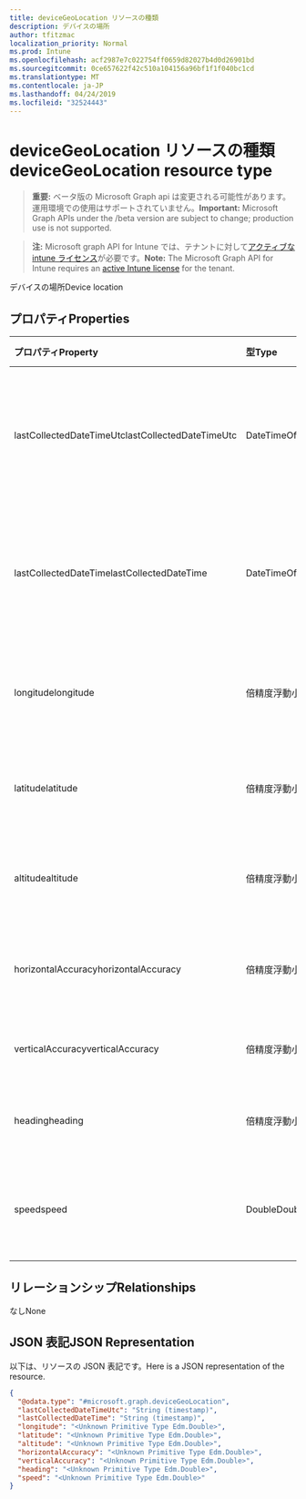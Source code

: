```yaml
---
title: deviceGeoLocation リソースの種類
description: デバイスの場所
author: tfitzmac
localization_priority: Normal
ms.prod: Intune
ms.openlocfilehash: acf2987e7c022754ff0659d82027b4d0d26901bd
ms.sourcegitcommit: 0ce657622f42c510a104156a96bf1f1f040bc1cd
ms.translationtype: MT
ms.contentlocale: ja-JP
ms.lasthandoff: 04/24/2019
ms.locfileid: "32524443"
---
```

# <a name="devicegeolocation-resource-type"></a><span data-ttu-id="a2356-103">deviceGeoLocation リソースの種類</span><span class="sxs-lookup"><span data-stu-id="a2356-103">deviceGeoLocation resource type</span></span>

> <span data-ttu-id="a2356-104">**重要:** ベータ版の Microsoft Graph api は変更される可能性があります。運用環境での使用はサポートされていません。</span><span class="sxs-lookup"><span data-stu-id="a2356-104">**Important:** Microsoft Graph APIs under the /beta version are subject to change; production use is not supported.</span></span>

> <span data-ttu-id="a2356-105">**注:** Microsoft graph API for Intune では、テナントに対して[アクティブな intune ライセンス](https://go.microsoft.com/fwlink/?linkid=839381)が必要です。</span><span class="sxs-lookup"><span data-stu-id="a2356-105">**Note:** The Microsoft Graph API for Intune requires an [active Intune license](https://go.microsoft.com/fwlink/?linkid=839381) for the tenant.</span></span>

<span data-ttu-id="a2356-106">デバイスの場所</span><span class="sxs-lookup"><span data-stu-id="a2356-106">Device location</span></span>

## <a name="properties"></a><span data-ttu-id="a2356-107">プロパティ</span><span class="sxs-lookup"><span data-stu-id="a2356-107">Properties</span></span>
|<span data-ttu-id="a2356-108">プロパティ</span><span class="sxs-lookup"><span data-stu-id="a2356-108">Property</span></span>|<span data-ttu-id="a2356-109">型</span><span class="sxs-lookup"><span data-stu-id="a2356-109">Type</span></span>|<span data-ttu-id="a2356-110">説明</span><span class="sxs-lookup"><span data-stu-id="a2356-110">Description</span></span>|
|:---|:---|:---|
|<span data-ttu-id="a2356-111">lastCollectedDateTimeUtc</span><span class="sxs-lookup"><span data-stu-id="a2356-111">lastCollectedDateTimeUtc</span></span>|<span data-ttu-id="a2356-112">DateTimeOffset</span><span class="sxs-lookup"><span data-stu-id="a2356-112">DateTimeOffset</span></span>|<span data-ttu-id="a2356-113">場所が記録された、UTC を基準とする時刻</span><span class="sxs-lookup"><span data-stu-id="a2356-113">Time at which location was recorded, relative to UTC</span></span>|
|<span data-ttu-id="a2356-114">lastCollectedDateTime</span><span class="sxs-lookup"><span data-stu-id="a2356-114">lastCollectedDateTime</span></span>|<span data-ttu-id="a2356-115">DateTimeOffset</span><span class="sxs-lookup"><span data-stu-id="a2356-115">DateTimeOffset</span></span>|<span data-ttu-id="a2356-116">場所が記録された、UTC を基準とする時刻</span><span class="sxs-lookup"><span data-stu-id="a2356-116">Time at which location was recorded, relative to UTC</span></span>|
|<span data-ttu-id="a2356-117">longitude</span><span class="sxs-lookup"><span data-stu-id="a2356-117">longitude</span></span>|<span data-ttu-id="a2356-118">倍精度浮動小数点数</span><span class="sxs-lookup"><span data-stu-id="a2356-118">Double</span></span>|<span data-ttu-id="a2356-119">デバイスの場所の経度座標</span><span class="sxs-lookup"><span data-stu-id="a2356-119">Longitude coordinate of the device's location</span></span>|
|<span data-ttu-id="a2356-120">latitude</span><span class="sxs-lookup"><span data-stu-id="a2356-120">latitude</span></span>|<span data-ttu-id="a2356-121">倍精度浮動小数点数</span><span class="sxs-lookup"><span data-stu-id="a2356-121">Double</span></span>|<span data-ttu-id="a2356-122">デバイスの場所の緯度座標</span><span class="sxs-lookup"><span data-stu-id="a2356-122">Latitude coordinate of the device's location</span></span>|
|<span data-ttu-id="a2356-123">altitude</span><span class="sxs-lookup"><span data-stu-id="a2356-123">altitude</span></span>|<span data-ttu-id="a2356-124">倍精度浮動小数点数</span><span class="sxs-lookup"><span data-stu-id="a2356-124">Double</span></span>|<span data-ttu-id="a2356-125">海抜標高 (メートル単位)</span><span class="sxs-lookup"><span data-stu-id="a2356-125">Altitude, given in meters above sea level</span></span>|
|<span data-ttu-id="a2356-126">horizontalAccuracy</span><span class="sxs-lookup"><span data-stu-id="a2356-126">horizontalAccuracy</span></span>|<span data-ttu-id="a2356-127">倍精度浮動小数点数</span><span class="sxs-lookup"><span data-stu-id="a2356-127">Double</span></span>|<span data-ttu-id="a2356-128">経度と緯度の精度 (メートル単位)</span><span class="sxs-lookup"><span data-stu-id="a2356-128">Accuracy of longitude and latitude in meters</span></span>|
|<span data-ttu-id="a2356-129">verticalAccuracy</span><span class="sxs-lookup"><span data-stu-id="a2356-129">verticalAccuracy</span></span>|<span data-ttu-id="a2356-130">倍精度浮動小数点数</span><span class="sxs-lookup"><span data-stu-id="a2356-130">Double</span></span>|<span data-ttu-id="a2356-131">標高の精度 (メートル単位)</span><span class="sxs-lookup"><span data-stu-id="a2356-131">Accuracy of altitude in meters</span></span>|
|<span data-ttu-id="a2356-132">heading</span><span class="sxs-lookup"><span data-stu-id="a2356-132">heading</span></span>|<span data-ttu-id="a2356-133">倍精度浮動小数点数</span><span class="sxs-lookup"><span data-stu-id="a2356-133">Double</span></span>|<span data-ttu-id="a2356-134">真北を基準とする方角</span><span class="sxs-lookup"><span data-stu-id="a2356-134">Heading in degrees from true north</span></span>|
|<span data-ttu-id="a2356-135">speed</span><span class="sxs-lookup"><span data-stu-id="a2356-135">speed</span></span>|<span data-ttu-id="a2356-136">Double</span><span class="sxs-lookup"><span data-stu-id="a2356-136">Double</span></span>|<span data-ttu-id="a2356-137">デバイスの移動速度 (m/秒)</span><span class="sxs-lookup"><span data-stu-id="a2356-137">Speed the device is traveling in meters per second</span></span>|

## <a name="relationships"></a><span data-ttu-id="a2356-138">リレーションシップ</span><span class="sxs-lookup"><span data-stu-id="a2356-138">Relationships</span></span>
<span data-ttu-id="a2356-139">なし</span><span class="sxs-lookup"><span data-stu-id="a2356-139">None</span></span>

## <a name="json-representation"></a><span data-ttu-id="a2356-140">JSON 表記</span><span class="sxs-lookup"><span data-stu-id="a2356-140">JSON Representation</span></span>
<span data-ttu-id="a2356-141">以下は、リソースの JSON 表記です。</span><span class="sxs-lookup"><span data-stu-id="a2356-141">Here is a JSON representation of the resource.</span></span>
<!-- {
  "blockType": "resource",
  "@odata.type": "microsoft.graph.deviceGeoLocation"
}
-->
``` json
{
  "@odata.type": "#microsoft.graph.deviceGeoLocation",
  "lastCollectedDateTimeUtc": "String (timestamp)",
  "lastCollectedDateTime": "String (timestamp)",
  "longitude": "<Unknown Primitive Type Edm.Double>",
  "latitude": "<Unknown Primitive Type Edm.Double>",
  "altitude": "<Unknown Primitive Type Edm.Double>",
  "horizontalAccuracy": "<Unknown Primitive Type Edm.Double>",
  "verticalAccuracy": "<Unknown Primitive Type Edm.Double>",
  "heading": "<Unknown Primitive Type Edm.Double>",
  "speed": "<Unknown Primitive Type Edm.Double>"
}
```





